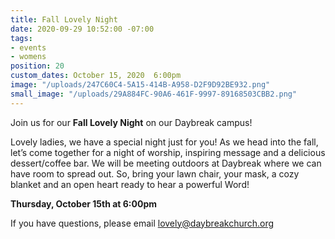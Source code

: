 ```yaml
---
title: Fall Lovely Night
date: 2020-09-29 10:52:00 -07:00
tags:
- events
- womens
position: 20
custom_dates: October 15, 2020  6:00pm
image: "/uploads/247C60C4-5A15-414B-A958-D2F9D92BE932.png"
small_image: "/uploads/29A884FC-90A6-461F-9997-89168503CBB2.png"
---
```


Join us for our **Fall Lovely Night** on our Daybreak campus!  

Lovely ladies, we have a special night just for you!  As we head into the fall, let’s come together for a night of worship, inspiring message and a delicious dessert/coffee bar.  We will be meeting outdoors at Daybreak where we can have room to spread out. So, bring your lawn chair, your mask, a cozy blanket and an open heart ready to hear a powerful Word! 

**Thursday, October 15th at 6:00pm**

If you have questions, please email lovely@daybreakchurch.org
